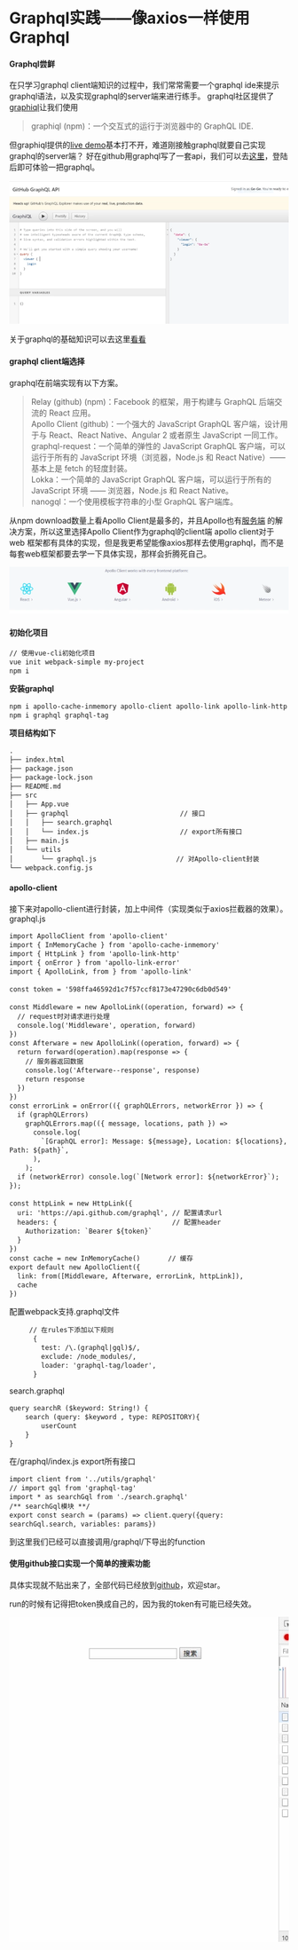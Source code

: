 # Graphql实践——像axios一样使用Graphql



#### Graphql尝鲜

在只学习graphql client端知识的过程中，我们常常需要一个graphql ide来提示graphql语法，以及实现graphql的server端来进行练手。 graphql社区提供了[graphiql](https://github.com/graphql/graphiql)让我们使用

> graphiql \(npm\)：一个交互式的运行于浏览器中的 GraphQL IDE.

但graphiql提供的[live demo](http://graphql.org/swapi-graphql)基本打不开，难道刚接触graphql就要自己实现graphql的server端？ 好在github用graphql写了一套api，我们可以去[这里](https://developer.github.com/v4/explorer/)，登陆后即可体验一把graphql。

![](../.gitbook/assets/image.png)

关于graphql的基础知识可以去这里[看看](http://graphql.cn/learn/)

#### graphql client端选择

graphql在前端实现有以下方案。

> Relay \(github\) \(npm\)：Facebook 的框架，用于构建与 GraphQL 后端交流的 React 应用。  
> Apollo Client \(github\)：一个强大的 JavaScript GraphQL 客户端，设计用于与 React、React Native、Angular 2 或者原生 JavaScript 一同工作。  
> graphql-request：一个简单的弹性的 JavaScript GraphQL 客户端，可以运行于所有的 JavaScript 环境（浏览器，Node.js 和 React Native）—— 基本上是 fetch 的轻度封装。  
> Lokka：一个简单的 JavaScript GraphQL 客户端，可以运行于所有的 JavaScript 环境 —— 浏览器，Node.js 和 React Native。  
> nanogql：一个使用模板字符串的小型 GraphQL 客户端库。

从npm download数量上看Apollo Client是最多的，并且Apollo也有[服务端](https://www.apollographql.com/server) 的解决方案，所以这里选择Apollo Client作为graphql的client端 apollo client对于web 框架都有具体的实现，但是我更希望能像axios那样去使用graphql，而不是每套web框架都要去学一下具体实现，那样会折腾死自己。

![](../.gitbook/assets/image%20%281%29.png)

#### 初始化项目

```text
// 使用vue-cli初始化项目
vue init webpack-simple my-project
npm i
```

**安装graphql**

```text
npm i apollo-cache-inmemory apollo-client apollo-link apollo-link-http 
npm i graphql graphql-tag
```

**项目结构如下**

```text
.
├── index.html
├── package.json
├── package-lock.json
├── README.md
├── src
│   ├── App.vue
│   ├── graphql                            // 接口
│   │   ├── search.graphql
│   │   └── index.js                       // export所有接口
│   ├── main.js
│   └── utils
│       └── graphql.js                    // 对Apollo-client封装
└── webpack.config.js
```

#### apollo-client

接下来对apollo-client进行封装，加上中间件（实现类似于axios拦截器的效果）。 graphql.js

```text
import ApolloClient from 'apollo-client'
import { InMemoryCache } from 'apollo-cache-inmemory'
import { HttpLink } from 'apollo-link-http'
import { onError } from 'apollo-link-error'
import { ApolloLink, from } from 'apollo-link'

const token = '598ffa46592d1c7f57ccf8173e47290c6db0d549'

const Middleware = new ApolloLink((operation, forward) => {
  // request时对请求进行处理
  console.log('Middleware', operation, forward)
})
const Afterware = new ApolloLink((operation, forward) => {
  return forward(operation).map(response => {
    // 服务器返回数据
    console.log('Afterware--response', response)
    return response
  })
})
const errorLink = onError(({ graphQLErrors, networkError }) => {
  if (graphQLErrors)
    graphQLErrors.map(({ message, locations, path }) =>
      console.log(
        `[GraphQL error]: Message: ${message}, Location: ${locations}, Path: ${path}`,
      ),
    );
  if (networkError) console.log(`[Network error]: ${networkError}`);
});

const httpLink = new HttpLink({
  uri: 'https://api.github.com/graphql', // 配置请求url 
  headers: {                             // 配置header
    Authorization: `Bearer ${token}`
  }
})
const cache = new InMemoryCache()       // 缓存
export default new ApolloClient({
  link: from([Middleware, Afterware, errorLink, httpLink]),
  cache
})
```

配置webpack支持.graphql文件

```text
     // 在rules下添加以下规则
      {
        test: /\.(graphql|gql)$/,
        exclude: /node_modules/,
        loader: 'graphql-tag/loader',
      }
```

search.graphql

```text
query searchR ($keyword: String!) {
    search (query: $keyword , type: REPOSITORY){
        userCount
    }
}
```

在/graphql/index.js export所有接口

```text
import client from '../utils/graphql'
// import gql from 'graphql-tag'
import * as searchGql from './search.graphql'
/** searchGql模块 **/
export const search = (params) => client.query({query: searchGql.search, variables: params})
```

到这里我们已经可以直接调用/graphql/下导出的function

#### 使用github接口实现一个简单的搜索功能

具体实现就不贴出来了，全部代码已经放到[github](https://github.com/Ge-Ge/graphql_demo)，欢迎star。

run的时候有记得把token换成自己的，因为我的token有可能已经失效。

![](../.gitbook/assets/image%20%282%29.png)

